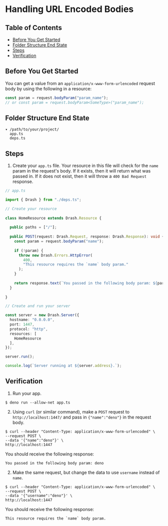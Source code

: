# Handling URL Encoded Bodies

## Table of Contents

* [Before You Get Started](#before-you-get-started)
* [Folder Structure End State](#folder-structure-end-state)
* [Steps](#steps)
* [Verification](#verification)

## Before You Get Started

You can get a value from an `application/x-www-form-urlencoded` request body by using the following in a resource:

```typescript
const param = request.bodyParam("param_name");
// or const param = request.bodyParam<SomeType>("param_name");
```

## Folder Structure End State

```text
▾ /path/to/your/project/
  app.ts
  deps.ts
```

## Steps

1. Create your `app.ts` file. Your resource in this file will check for the `name` param in the request's body. If it exists, then it will return what was passed in. If it does not exist, then it will throw a `400 Bad Request` response.

  ```typescript
  // app.ts

  import { Drash } from "./deps.ts";

  // Create your resource
   
  class HomeResource extends Drash.Resource {
   
    public paths = ["/"];
   
    public POST(request: Drash.Request, response: Drash.Response): void {
      const param = request.bodyParam("name");
   
      if (!param) {
        throw new Drash.Errors.HttpError(
          400,
          "This resource requires the `name` body param."
        );
      }
   
      return response.text(`You passed in the following body param: ${param}`);
    }
   
  }

  // Create and run your server

  const server = new Drash.Server({
    hostname: "0.0.0.0",
    port: 1447,
    protocol: "http",
    resources: [
      HomeResource
    ],
  });

  server.run();

  console.log(`Server running at ${server.address}.`);
  ```

## Verification

1. Run your app.

  ```shell
  $ deno run --allow-net app.ts
  ```

2. Using `curl` (or similar command), make a `POST` request to `http://localhost:1447/` and pass in `{"name":"deno"}` in the request body.

  ```text
  $ curl --header "Content-Type: application/x-www-form-urlencoded" \
  --request POST \
  --data '{"name":"deno"}' \
  http://localhost:1447
  ```

  You should receive the following response:

  ```text
  You passed in the following body param: deno
  ```

2. Make the same request, but change the data to use `username` instead of `name`.

  ```text
  $ curl --header "Content-Type: application/x-www-form-urlencoded" \
  --request POST \
  --data '{"username":"deno"}' \
  http://localhost:1447
  ```

  You should receive the following response:

  ```text
  This resource requires the `name` body param.
  ```